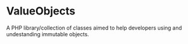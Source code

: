 ValueObjects
============

A PHP library/collection of classes aimed to help developers using and undestanding immutable objects.



